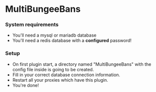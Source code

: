 # MultiBungeeBans

### System requirements
- You'll need a mysql or mariadb database
- You'll need a redis database with a **configured** password!

### Setup
- On first plugin start, a directory named "MultiBungeeBans" with the config file inside is going to be created.
- Fill in your correct database connection information.
- Restart all your proxies which have this plugin.
- You're done!
